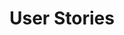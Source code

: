 # User Stories

<!---
Publish: yes
Categories: development, planning
Topics: refactoring, design
Tags: book
Level: 2
Prerequisites: defaults
Aggregate: none
--->
